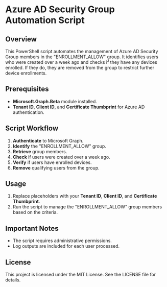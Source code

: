 # Azure AD Security Group Automation Script

## Overview
This PowerShell script automates the management of Azure AD Security Group members in the "ENROLLMENT_ALLOW" group. It identifies users who were created over a week ago and checks if they have any devices enrolled. If they do, they are removed from the group to restrict further device enrollments.

## Prerequisites
- **Microsoft.Graph.Beta** module installed.
- **Tenant ID**, **Client ID**, and **Certificate Thumbprint** for Azure AD authentication.

## Script Workflow
1. **Authenticate** to Microsoft Graph.
2. **Identify** the "ENROLLMENT_ALLOW" group.
3. **Retrieve** group members.
4. **Check** if users were created over a week ago.
5. **Verify** if users have enrolled devices.
6. **Remove** qualifying users from the group.

## Usage
1. Replace placeholders with your **Tenant ID**, **Client ID**, and **Certificate Thumbprint**.
2. Run the script to manage the "ENROLLMENT_ALLOW" group members based on the criteria.

## Important Notes
- The script requires administrative permissions.
- Log outputs are included for each user processed.

## License
This project is licensed under the MIT License. See the LICENSE file for details.